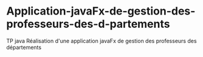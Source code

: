 # Application-javaFx-de-gestion-des-professeurs-des-d-partements
TP java Réalisation d'une application javaFx de gestion des professeurs des départements
